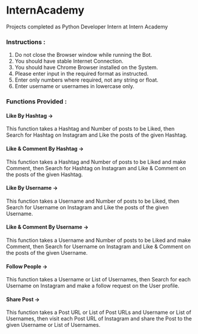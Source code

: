 # InternAcademy
Projects completed as Python Developer Intern at Intern Academy

### Instructions :
1. Do not close the Browser window while running the Bot.
2. You should have stable Internet Connection.
3. You should have Chrome Browser installed on the System.
4. Please enter input in the required format as instructed.
5. Enter only numbers where required, not any string or float.  
6. Enter username or usernames in lowercase only.

### Functions Provided :
#### Like By Hashtag -> 
This function takes a Hashtag and Number of posts to be Liked, then Search for Hashtag on Instagram and Like the posts of the given Hashtag.
<br>
#### Like & Comment By Hashtag ->
This function takes a Hashtag and Number of posts to be Liked and make Comment, then Search for Hashtag on Instagram and Like & Comment on the posts of the given Hashtag.
<br>
#### Like By Username ->
This function takes a Username and Number of posts to be Liked, then Search for Username on Instagram and Like the posts of the given Username.
<br>
#### Like & Comment By Username ->
This function takes a Username and Number of posts to be Liked and make Comment, then Search for Username on Instagram and Like & Comment on the posts of the given Username.
<br>
#### Follow People ->
This function takes a Username or List of Usernames, then Search for each Username on Instagram and make a follow request on the User profile.
<br>
#### Share Post ->
This function takes a Post URL or List of Post URLs and Username or List of Usernames, then visit each Post URL of Instagram and share the Post to the given Username or List of Usernames.
                          
